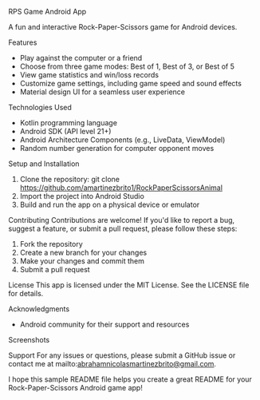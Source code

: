 RPS Game Android App

A fun and interactive Rock-Paper-Scissors game for Android devices.

Features
- Play against the computer or a friend
- Choose from three game modes: Best of 1, Best of 3, or Best of 5
- View game statistics and win/loss records
- Customize game settings, including game speed and sound effects
- Material design UI for a seamless user experience

Technologies Used
- Kotlin programming language
- Android SDK (API level 21+)
- Android Architecture Components (e.g., LiveData, ViewModel)
- Random number generation for computer opponent moves

Setup and Installation
1. Clone the repository: git clone https://github.com/amartinezbrito1/RockPaperScissorsAnimal
2. Import the project into Android Studio
3. Build and run the app on a physical device or emulator

Contributing
Contributions are welcome! If you'd like to report a bug, suggest a feature, or submit a pull request, please follow these steps:

1. Fork the repository
2. Create a new branch for your changes
3. Make your changes and commit them
4. Submit a pull request

License
This app is licensed under the MIT License. See the LICENSE file for details.

Acknowledgments
- Android community for their support and resources

Screenshots


Support
For any issues or questions, please submit a GitHub issue or contact me at mailto:abrahamnicolasmartinezbrito@gmail.com.

I hope this sample README file helps you create a great README for your Rock-Paper-Scissors Android game app!
